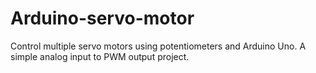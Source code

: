 # Arduino-servo-motor
Control multiple servo motors using potentiometers and Arduino Uno. A simple analog input to PWM output project.
